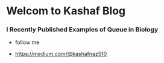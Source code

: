 # Welcom to Kashaf Blog

### I Recently Published Examples of Queue in Biology 

-  follow me

 - https://medium.com/@kashafnaz510
